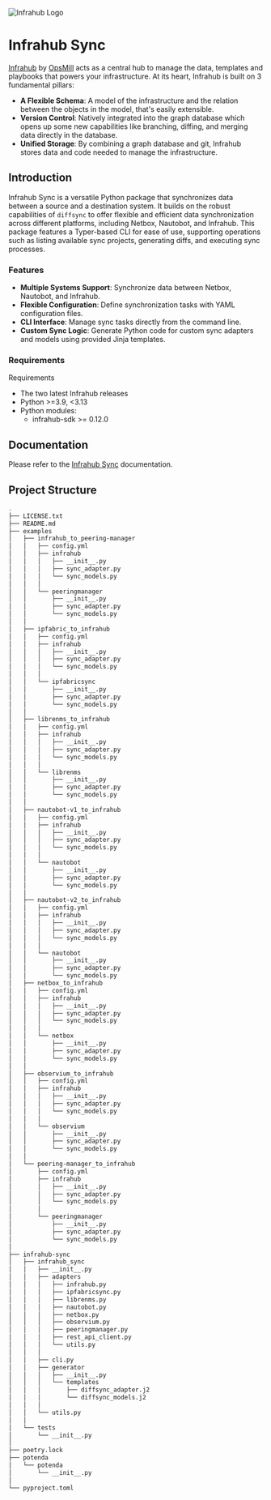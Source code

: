 <!-- markdownlint-disable -->
![Infrahub Logo](https://assets-global.website-files.com/657aff4a26dd8afbab24944b/657b0e0678f7fd35ce130776_Logo%20INFRAHUB.svg)
<!-- markdownlint-restore -->

# Infrahub Sync

[Infrahub](https://github.com/opsmill/infrahub) by [OpsMill](https://opsmill.com) acts as a central hub to manage the data, templates and playbooks that powers your infrastructure. At its heart, Infrahub is built on 3 fundamental pillars:

- **A Flexible Schema**: A model of the infrastructure and the relation between the objects in the model, that's easily extensible.
- **Version Control**: Natively integrated into the graph database which opens up some new capabilities like branching, diffing, and merging data directly in the database.
- **Unified Storage**: By combining a graph database and git, Infrahub stores data and code needed to manage the infrastructure.

## Introduction

Infrahub Sync is a versatile Python package that synchronizes data between a source and a destination system. It builds on the robust capabilities of `diffsync` to offer flexible and efficient data synchronization across different platforms, including Netbox, Nautobot, and Infrahub. This package features a Typer-based CLI for ease of use, supporting operations such as listing available sync projects, generating diffs, and executing sync processes.

### Features

- **Multiple Systems Support**: Synchronize data between Netbox, Nautobot, and Infrahub.
- **Flexible Configuration**: Define synchronization tasks with YAML configuration files.
- **CLI Interface**: Manage sync tasks directly from the command line.
- **Custom Sync Logic**: Generate Python code for custom sync adapters and models using provided Jinja templates.

### Requirements

Requirements

- The two latest Infrahub releases
- Python >=3.9, <3.13
- Python modules:
  - infrahub-sdk >= 0.12.0

## Documentation

Please refer to the [Infrahub Sync](https://docs.infrahub.app/integrations/sync/) documentation.

## Project Structure

```bash
.
├── LICENSE.txt
├── README.md
├── examples
│   ├── infrahub_to_peering-manager
│   │   ├── config.yml
│   │   ├── infrahub
│   │   │   ├── __init__.py
│   │   │   ├── sync_adapter.py
│   │   │   └── sync_models.py
│   │   │
│   │   └── peeringmanager
│   │       ├── __init__.py
│   │       ├── sync_adapter.py
│   │       └── sync_models.py
│   │
│   ├── ipfabric_to_infrahub
│   │   ├── config.yml
│   │   ├── infrahub
│   │   │   ├── __init__.py
│   │   │   ├── sync_adapter.py
│   │   │   └── sync_models.py
│   │   │
│   │   └── ipfabricsync
│   │       ├── __init__.py
│   │       ├── sync_adapter.py
│   │       └── sync_models.py
│   │
│   ├── librenms_to_infrahub
│   │   ├── config.yml
│   │   ├── infrahub
│   │   │   ├── __init__.py
│   │   │   ├── sync_adapter.py
│   │   │   └── sync_models.py
│   │   │
│   │   └── librenms
│   │       ├── __init__.py
│   │       ├── sync_adapter.py
│   │       └── sync_models.py
│   │
│   ├── nautobot-v1_to_infrahub
│   │   ├── config.yml
│   │   ├── infrahub
│   │   │   ├── __init__.py
│   │   │   ├── sync_adapter.py
│   │   │   └── sync_models.py
│   │   │
│   │   └── nautobot
│   │       ├── __init__.py
│   │       ├── sync_adapter.py
│   │       └── sync_models.py
│   │
│   ├── nautobot-v2_to_infrahub
│   │   ├── config.yml
│   │   ├── infrahub
│   │   │   ├── __init__.py
│   │   │   ├── sync_adapter.py
│   │   │   └── sync_models.py
│   │   │
│   │   └── nautobot
│   │       ├── __init__.py
│   │       ├── sync_adapter.py
│   │       └── sync_models.py
│   ├── netbox_to_infrahub
│   │   ├── config.yml
│   │   ├── infrahub
│   │   │   ├── __init__.py
│   │   │   ├── sync_adapter.py
│   │   │   └── sync_models.py
│   │   │
│   │   └── netbox
│   │       ├── __init__.py
│   │       ├── sync_adapter.py
│   │       └── sync_models.py
│   │
│   ├── observium_to_infrahub
│   │   ├── config.yml
│   │   ├── infrahub
│   │   │   ├── __init__.py
│   │   │   ├── sync_adapter.py
│   │   │   └── sync_models.py
│   │   │
│   │   └── observium
│   │       ├── __init__.py
│   │       ├── sync_adapter.py
│   │       └── sync_models.py
│   │
│   └── peering-manager_to_infrahub
│       ├── config.yml
│       ├── infrahub
│       │   ├── __init__.py
│       │   ├── sync_adapter.py
│       │   └── sync_models.py
│       │
│       └── peeringmanager
│           ├── __init__.py
│           ├── sync_adapter.py
│           └── sync_models.py
│
├── infrahub-sync
│   ├── infrahub_sync
│   │   ├── __init__.py
│   │   ├── adapters
│   │   │   ├── infrahub.py
│   │   │   ├── ipfabricsync.py
│   │   │   ├── librenms.py
│   │   │   ├── nautobot.py
│   │   │   ├── netbox.py
│   │   │   ├── observium.py
│   │   │   ├── peeringmanager.py
│   │   │   ├── rest_api_client.py
│   │   │   └── utils.py
│   │   │
│   │   ├── cli.py
│   │   ├── generator
│   │   │   ├── __init__.py
│   │   │   └── templates
│   │   │       ├── diffsync_adapter.j2
│   │   │       └── diffsync_models.j2
│   │   │
│   │   └── utils.py
│   │
│   └── tests
│       └── __init__.py
│
├── poetry.lock
├── potenda
│   └── potenda
│       └── __init__.py
│
└── pyproject.toml
```
